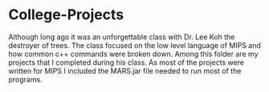 # College-Projects

Although long ago it was an unforgettable class with Dr. Lee Koh the destroyer of trees. The class focused on the low level language of MIPS and how common c++ commands were broken down. Among this folder are my projects that I completed during his class. As most of the projects were written for MIPS I included the MARS.jar file needed to run most of the programs.
